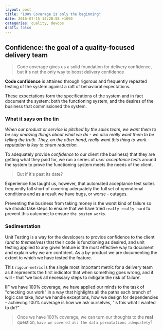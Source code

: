 ```yaml
---
layout: post
title: "100% Coverage is only the beginning"
date: 2016-07-15 14:20:55 +1000
categories: quality, devops
draft: false
---
```


## Confidence: the goal of a quality-focused delivery team

> Code coverage gives us a solid foundation for delivery confidence, but it's not the only way to boost delivery confidence

**Code confidence** is attained through rigorous and frequently repeated testing of the system against a raft of behavioral expectations.

These expectations form the specifications of the system and in fact document the system: both the functioning system, and the desires of the business that commissioned the system.

### What it says on the tin

_When our product or service is pitched by the sales team, we want them to be say amazing things about what we do - we also really want them to be telling the *truth*. They, on the other hand, really want this thing *to work* - reputation is key to churn reduction._

To adequately provide _confidence_ to our client (the business) that they are getting what they paid for, we run a series of _user acceptance tests_ around the system to prove the functioning system meets the needs of the client.

> But if it's past its date?

Experience has taught us, however, that automated acceptance test suites frequently fall short of covering adequately the full set of operational conditions and as a result we have bugs, or worse - outages.

Preventing the business from taking money is the worst kind of failure so we should take steps to ensure that we have tried `really really hard` to prevent this outcome; to ensure `the system works`.

### Sedimentation

Unit Testing is a way for the developers to provide confidence to the client (_and to themselves_) that their code is functioning as desired, and unit testing applied to any given feature is the most effective way to document and explain why we are confident. As a by-product we are documenting the extent to which we have tested the feature.

This `rigour-metric` is the single most important metric for a delivery team as it represents the first indicator that when something goes wrong, and it will - that 'we took all necessary steps to mitigate the risk of failure'.

IIF we have 100% coverage, we have applied our minds to the task of "checking our work" in a way that highlights all the paths each branch of logic can take, how we handle exceptions, how we design for dependencies - achieving 100% coverage is how we ask ourselves, "is this what I wanted to do?"

> Once we have 100% coverage, we can turn our thoughts to the **real** question, `have we covered all the data permutations adequately`?
